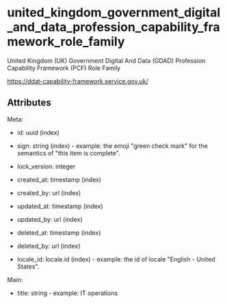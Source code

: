 # united_kingdom_government_digital_and_data_profession_capability_framework_role_family


United Kingdom (UK) Government Digital And Data (GDAD) Profession Capability Framework (PCF) Role Family

<https://ddat-capability-framework.service.gov.uk/>


## Attributes

Meta:

  * id: uuid (index)

  * sign: string (index) - example: the emoji "green check mark" for the semantics of "this item is complete".

  * lock_version: integer

  * created_at: timestamp (index)

  * created_by: url (index)

  * updated_at: timestamp (index)

  * updated_by: url (index)

  * deleted_at: timestamp (index)

  * deleted_by: url (index)

  * locale_id: locale.id (index) - example: the id of locale "English - United States".

Main:

  * title: string - example: IT operations

